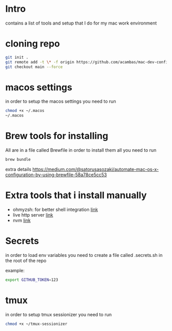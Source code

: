 # Intro

contains a list of tools and setup that I do for my mac work environment

# cloning repo

```bash
git init .
git remote add -t \* -f origin https://github.com/acambas/mac-dev-configs
git checkout main --force
```

# macos settings

in order to setup the macos settings you need to run

```bash
chmod +x ~/.macos
~/.macos
```

# Brew tools for installing

All are in a file called Brewfile
in order to install them all you need to run

```bash
brew bundle
```

extra details https://medium.com/@satorusasozaki/automate-mac-os-x-configuration-by-using-brewfile-58a78ce5cc53

# Extra tools that i install manually

- ohmyzsh: for better shell integration [link](https://ohmyz.sh/)
- live http server [link](https://github.com/tapio/live-server)
- nvm [link](https://github.com/nvm-sh/nvm)

# Secrets

in order to load env variables you need to create a file called .secrets.sh in the root of the repo

example:

```bash
export GITHUB_TOKEN=123
```

# tmux

in order to setup tmux sessionizer you need to run

```bash
chmod +x ~/tmux-sessionizer

```

